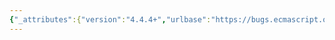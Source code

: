 ```yaml
---
{"_attributes":{"version":"4.4.4+","urlbase":"https://bugs.ecmascript.org/","maintainer":"dherman@mozilla.com"},"bug":{"bug_id":4431,"creation_ts":"2015-07-29 10:04:00 -0700","short_desc":"ç in Section 12.3.1.5","delta_ts":"2015-12-16 21:00:31 -0800","product":"ECMA-262 Edition 6","component":"html rendering issues","version":"unspecified","rep_platform":"All","op_sys":"All","bug_status":"CONFIRMED","priority":"Normal","bug_severity":"enhancement","everconfirmed":true,"reporter":{"uid":"alan.schmitt","name":"Alan Schmitt"},"assigned_to":{"uid":"brterlso","name":"Brian Terlson"},"cc":"a.d.bergi","long_desc":[{"commentid":14587,"comment_count":0,"who":{"uid":"alan.schmitt","name":"Alan Schmitt"},"bug_when":"2015-07-29 10:04:39 -0700","thetext":"Section 12.3.1.5 (http://www.ecma-international.org/ecma-262/6.0/#sec-static-semantics-static-semantics-isvalidsimpleassignmenttarget) contains a “ç” in the grammar description. The PDF version is correct and states “CallExpression” there."},{"commentid":14908,"comment_count":1,"who":"a.d.bergi","bug_when":"2015-12-16 21:00:31 -0800","thetext":"Heh, just wanted to report the same thing :-) Refraining from creating a duplicate one now."}]}}
---
```

